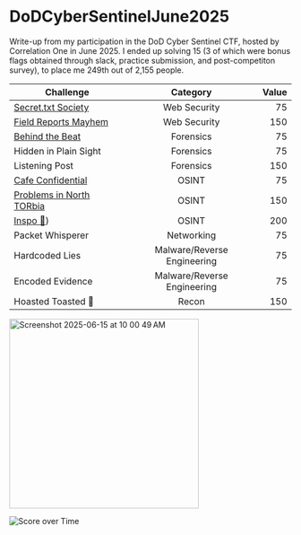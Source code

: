 # DoDCyberSentinelJune2025
Write-up from my participation in the DoD Cyber Sentinel CTF, hosted by Correlation One in June 2025. I ended up solving 15 (3 of which were bonus flags obtained through slack, practice submission, and post-competiton survey), to place me 249th out of 2,155 people.


| Challenge        | Category       | Value  |
| ------------- |:-------------:| -----:|
| [Secret.txt Society](https://github.com/HarryCybersecurity/DoDCyberSentinelJune2025/blob/main/Web%💅/Secret.txt-Society.md) | Web Security | 75 |
| [Field Reports Mayhem](https://github.com/HarryCybersecurity/DoDCyberSentinelJune2025/blob/main/Web%20Security/Field-Reports-Mayhem.md)      | Web Security      |   150 |
| [Behind the Beat](https://github.com/HarryCybersecurity/DoDCyberSentinelJune2025/blob/main/Forensics/Behind-the-Beat.md) | Forensics      |    75 |
| Hidden in Plain Sight | Forensics      |    75 |
| Listening Post | Forensics      |    150 |
| [Cafe Confidential](https://github.com/HarryCybersecurity/DoDCyberSentinelJune2025/blob/main/OSINT/Cafe-Confidential.md) | OSINT      |    75 |
| [Problems in North TORbia](https://github.com/HarryCybersecurity/DoDCyberSentinelJune2025/blob/main/OSINT/Problems-in-North-TORbia.md) | OSINT      |    150 |
| [Inspo 💅](https://github.com/HarryCybersecurity/DoDCyberSentinelJune2025/blob/main/OSINT/Inspo%20💅.md)) | OSINT |    200 |
| Packet Whisperer | Networking      |    75 |
| Hardcoded Lies | Malware/Reverse Engineering      |    75 |
| Encoded Evidence | Malware/Reverse Engineering      |    75 |
| Hoasted Toasted 🍞 | Recon      |    150 |



<img width="338" alt="Screenshot 2025-06-15 at 10 00 49 AM" src="https://github.com/user-attachments/assets/1bb4d169-97a8-464c-b49b-34b671b79ecd" />

![Score over Time](https://github.com/user-attachments/assets/5f5a6334-b008-448b-ae44-d9647b86f683)
